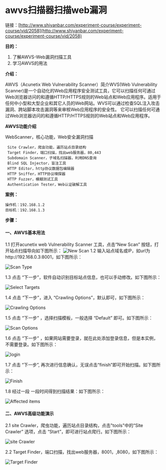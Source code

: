 # awvs扫描器扫描web漏洞 #

链接：[http://www.shiyanbar.com/experiment-course/experiment-course/vid/2058](http://www.shiyanbar.com/experiment-course/experiment-course/vid/2058)

**目的：**

1. 了解AWVS-Web漏洞扫描工具
2. 学习AWVS的用法

**介绍：**

AWVS（Acunetix Web Vulnerability Scanner）简介WVS(Web Vulnerability Scanner)是一个自动化的Web应用程序安全测试工具，它可以扫描任何可通过Web浏览器访问的和遵循HTTP/HTTPS规则的Web站点和Web应用程序。适用于任何中小型和大型企业和其它人员的Web网站。WVS可以通过检查SQL注入攻击漏洞、跨站脚本攻击漏洞等来审核Web应用程序的安全性。 它可以扫描任何可通过Web浏览器访问的和遵循HTTP/HTTPS规则的Web站点和Web应用程序。

**AWVS功能介绍**

WebScanner，核心功能，Web安全漏洞扫描

	 Site Crawler，爬虫功能，遍历站点目录结构
	 Target Finder，端口扫描，找出web服务器，80,443
	 Subdomain Scanner，子域名扫描器，利用DNS查询
	 Blind SQL Injector，盲注工具
	 HTTP Editor，http协议数据包编辑器
	 HTTP Sniffer，HTTP协议嗅探器
	 HTTP Fuzzer，模糊测试工具
	 Authentication Tester，Web认证破解工具


**案例：**

	操作机：192.168.1.2  
	目标机：192.168.1.3

**步骤：**

#### 一、AWVS基本用法 ####

1.1 打开acunetix web Vulnerability Scanner 工具，点击“New Scan” 按钮，打开站点扫描导向如下图所示：
![New Scan](./images/awvs/1.png "New Scan")
1.2 输入站点域名或IP，如url为http://192.168.0.3:8001，如下图所示：

![Scan Type](./images/awvs/2.png "Scan Type")

1.3 点击 “下一步”，软件自动识别目标站点信息，也可以手动修改。如下图所示：

![Select Targets](./images/awvs/3.png "Select Targets")

1.4 点击 “下一步”，进入 “Crawling Options”，默认即可，如下图所示：

![Crawling Options](./images/awvs/4.png "Crawling Options")

1.5 点击 “下一步” ，选择扫描模板，一般选择 “Default” 即可。如下图所示：

![Scan Options](./images/awvs/5.png "Scan Options")

1.6 点击 “下一步” ，如果网站需要登录，就在此处添加登录信息，但是本实例，不需要登录。如下图所示：

![login](./images/awvs/6.png "login")

1.7 点击 “下一步”, 再次进行信息确认，无误点击“finish”即可开始扫描。如下图所示：

![Finish](./images/awvs/7.png "Finish")

1.8 经过一段 一段时间得到扫描结果：如下图所示：

![Affected items](./images/awvs/8.png "Affected items")



#### 二、AWVS高级功能演示 ####

2.1 site Crawler，爬虫功能，遍历站点目录结构，点击"tools"中的“Site Crawler” 选项，点击 “Start”，即可进行站点爬行。如下图所示：

![site Crawler](./images/awvs/9.png "site Crawler")

2.2 Target Finder，端口扫描，找出web服务器，8001，,8080，如下图所示：

![Target Finder](./images/awvs/10.png " Target Finder")



